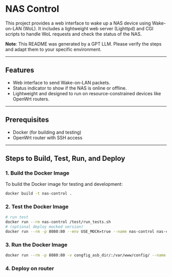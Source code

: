 # NAS Control

This project provides a web interface to wake up a NAS device using Wake-on-LAN (WoL). It includes a lightweight web server (Lighttpd) and CGI scripts to handle WoL requests and check the status of the NAS.

**Note**: This README was generated by a GPT LLM. Please verify the steps and adapt them to your specific environment.

---

## Features
- Web interface to send Wake-on-LAN packets.
- Status indicator to show if the NAS is online or offline.
- Lightweight and designed to run on resource-constrained devices like OpenWrt routers.

---

## Prerequisites
- Docker (for building and testing)
- OpenWrt router with SSH access

---

## Steps to Build, Test, Run, and Deploy

### 1. Build the Docker Image
To build the Docker image for testing and development:

```bash
docker build -t nas-control .
```

### 2. Test the Docker Image
```bash
# run test
docker run --rm nas-control /test/run_tests.sh
# (optional deploy mocked version)
docker run --rm -p 8080:80 --env USE_MOCK=true --name nas-control nas-control
```

### 3. Run the Docker Image
```bash
docker run --rm -p 8080:80 -v congfig_asb_dir/:/var/www/config/ --name nas-control nas-control
```

### 4. Deploy on router
